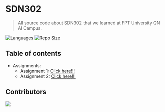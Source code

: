 # SDN302

> All source code about SDN302 that we learned at FPT University QN AI Campus.

![Languages](https://img.shields.io/github/languages/top/fptqnk17/SDN302?style=flat)
![Repo Size](https://img.shields.io/github/repo-size/fptqnk17/SDN302?style=flat)

## Table of contents

- Assignments:
  - Assignment 1: [Click here!!!](Assignments/Assignment%201/README.md)
  - Assignment 2: [Click here!!!](Assignments/Assignment%202/README.md)

## Contributors

<a href="https://github.com/fptqnk17/SDN302/graphs/contributors">
  <img src="https://contrib.rocks/image?repo=fptqnk17/SDN302" />
</a>
